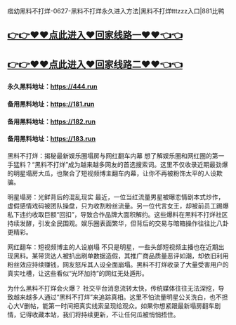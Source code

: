 痞幼黑料不打烊-0627-黑料不打烊永久进入方法|黑料不打烊tttzzz入口|881比鸭

## [👉👉♥♥点此进入♥回家线路一♥♥👈👈](https://unpkg.com/182run/index.html)
## [👉👉♥♥点此进入♥回家线路二♥♥👈👈](https://unpkg.com/182-1run/index.html)

#### 永久黑料地址：https://444.run
#### 备用黑料地址：https://181.run
#### 备用黑料地址：https://182.run
#### 备用黑料地址：https://183.run

黑料不打烊：揭秘最新娱乐圈塌房与网红翻车内幕
想了解娱乐圈和网红圈的第一手猛料？“黑料不打烊”成为越来越多网友的首选搜索词。这里不仅收录近期最劲爆的明星塌房大瓜，也聚合了短视频博主翻车内幕，让你不再被粉饰太平的人设欺骗。

明星塌房：光鲜背后的混乱现实
最近，一位当红流量男星被曝恋情剧本式炒作，虚假感情戏码被团队操盘，只为收割粉丝流量。另一位代言女王，却被前员工踢爆私下违约收取巨额“回扣”，导致合作品牌大面积解约。这些爆料在黑料不打烊社区持续发酵，引发全民围观。娱乐圈表面繁华，但背后的交易与暗箱操作往往比八卦更精彩。

网红翻车：短视频博主的人设崩塌
不只是明星，一些头部短视频主播也在近期出现黑料。某带货达人被扒出刷单数据造假，其推广商品质量恶评如潮，却依旧利用粉丝效应持续赚钱，网友怒斥其人设全面崩塌。黑料不打烊收录了大量受害用户的真实吐槽，让这些看似“光环加持”的网红无处遁形。

为什么黑料不打烊会火爆？
社交平台消息流转太快，传统媒体往往无法深挖，导致越来越多人通过“黑料不打烊”来追踪真相。这里不怕流量明星公关洗白，也不担心大V删帖，能第一时间把真实线索呈现给观众。如果你想紧跟最新塌房翻车剧情，记得收藏本站，我们将持续更新，不让任何瓜被悄悄捂住。
